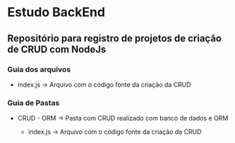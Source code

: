 # **Estudo BackEnd**
## Repositório para registro de projetos de criação de CRUD com NodeJs

### Guia dos arquivos

  - index.js -> Arquivo com o código fonte da criação da CRUD
  
### Guia de Pastas

- CRUD - ORM -> Pasta com CRUD realizado com banco de dados e ORM
   
   - index.js -> Arquivo com o código fonte da criação da CRUD
